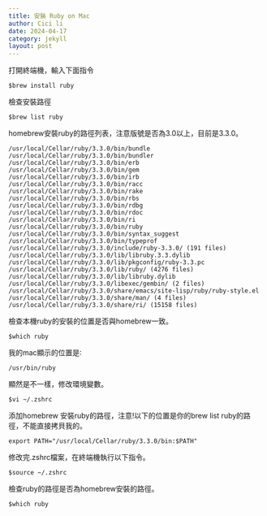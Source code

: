 ```yaml
---
title: 安裝 Ruby on Mac
author: Cici li
date: 2024-04-17
category: jekyll
layout: post
---
```


打開終端機，輸入下面指令

```
$brew install ruby
```

檢查安裝路徑

```
$brew list ruby
```

homebrew安裝ruby的路徑列表，注意版號是否為3.0以上，目前是3.3.0。

```
/usr/local/Cellar/ruby/3.3.0/bin/bundle
/usr/local/Cellar/ruby/3.3.0/bin/bundler
/usr/local/Cellar/ruby/3.3.0/bin/erb
/usr/local/Cellar/ruby/3.3.0/bin/gem
/usr/local/Cellar/ruby/3.3.0/bin/irb
/usr/local/Cellar/ruby/3.3.0/bin/racc
/usr/local/Cellar/ruby/3.3.0/bin/rake
/usr/local/Cellar/ruby/3.3.0/bin/rbs
/usr/local/Cellar/ruby/3.3.0/bin/rdbg
/usr/local/Cellar/ruby/3.3.0/bin/rdoc
/usr/local/Cellar/ruby/3.3.0/bin/ri
/usr/local/Cellar/ruby/3.3.0/bin/ruby
/usr/local/Cellar/ruby/3.3.0/bin/syntax_suggest
/usr/local/Cellar/ruby/3.3.0/bin/typeprof
/usr/local/Cellar/ruby/3.3.0/include/ruby-3.3.0/ (191 files)
/usr/local/Cellar/ruby/3.3.0/lib/libruby.3.3.dylib
/usr/local/Cellar/ruby/3.3.0/lib/pkgconfig/ruby-3.3.pc
/usr/local/Cellar/ruby/3.3.0/lib/ruby/ (4276 files)
/usr/local/Cellar/ruby/3.3.0/lib/libruby.dylib
/usr/local/Cellar/ruby/3.3.0/libexec/gembin/ (2 files)
/usr/local/Cellar/ruby/3.3.0/share/emacs/site-lisp/ruby/ruby-style.el
/usr/local/Cellar/ruby/3.3.0/share/man/ (4 files)
/usr/local/Cellar/ruby/3.3.0/share/ri/ (15158 files)
```

檢查本機ruby的安裝的位置是否與homebrew一致。

```
$which ruby
```

我的mac顯示的位置是∶

```
/usr/bin/ruby
```

顯然是不一樣，修改環境變數。

```
$vi ~/.zshrc
```

添加homebrew 安裝ruby的路徑，注意!以下的位置是你的brew list ruby的路徑，不能直接拷貝我的。

```
export PATH="/usr/local/Cellar/ruby/3.3.0/bin:$PATH"
```

修改完.zshrc檔案，在終端機執行以下指令。

```
$source ~/.zshrc
```

檢查ruby的路徑是否為homebrew安裝的路徑。

```
$which ruby
```
